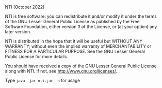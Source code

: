 NTI (October 2022)

NTI is free software: you can redistribute it and/or modify
it under the terms of the GNU Lesser General Public License as published by
the Free Software Foundation, either version 3 of the License, or
(at your option) any later version.

NTI is distributed in the hope that it will be useful
but WITHOUT ANY WARRANTY; without even the implied warranty of
MERCHANTABILITY or FITNESS FOR A PARTICULAR PURPOSE.  See the
GNU Lesser General Public License for more details.

You should have received a copy of the GNU Lesser General Public License
along with NTI. If not, see <http://www.gnu.org/licenses/>.

Type `java -jar nti.jar -h` for usage

